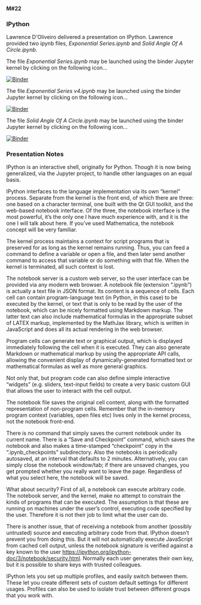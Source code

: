 #### M#22

### IPython

Lawrence D'Oliveiro delivered a presentation on IPython. Lawrence provided two ipynb files, 
*Exponential Series.ipynb* and *Solid Angle Of A Circle.ipynb*.

The file *Exponential Series.ipynb* may be launched using the binder Jupyter kernel by 
clicking on the following icon...

[![Binder](https://mybinder.org/badge_logo.svg)](https://mybinder.org/v2/gh/HamPUG/meetings/master?filepath=2016%2F2016-02-08%2FExponential%20Series.ipynb)

The file *Exponential Series v4.ipynb* may be launched using the binder Jupyter kernel by 
clicking on the following icon...

[![Binder](https://mybinder.org/badge_logo.svg)](https://mybinder.org/v2/gh/HamPUG/meetings/master?filepath=2016%2F2016-02-08%2FExponential%20Series%20v4.ipynb)

The file *Solid Angle Of A Circle.ipynb* may be launched using the binder Jupyter kernel 
by clicking on the following icon...

[![Binder](https://mybinder.org/badge_logo.svg)](https://mybinder.org/v2/gh/HamPUG/meetings/master?filepath=2016%2F2016-02-08%2FSolid%20Angle%20Of%20A%20Circle.ipynb)

### Presentation Notes

IPython is an interactive shell, originally for Python. Though it is now being generalized, via the Jupyter project, to handle other languages on an equal basis.

IPython interfaces to the language implementation via its own “kernel” process. Separate from the kernel is the front end, of which there are three: one based on a character terminal, one built with the Qt GUI toolkit, and the web-based notebook interface. Of the three, the notebook interface is the most powerful, it’s the only one I have much experience with, and it is the one I will talk about here. If you’ve used Mathematica, the notebook concept will be very familiar.

The kernel process maintains a context for script programs that is preserved for as long as the kernel remains running. Thus, you can feed a command to define a variable or open a file, and then later send another command to access that variable or do something with that file. When the kernel is terminated, all such context is lost.

The notebook server is a custom web server, so the user interface can be provided via any modern web browser. A notebook file (extension “.ipynb”) is actually a text file in JSON format. Its content is a sequence of cells. Each cell can contain program-language text (in Python, in this case) to be executed by the kernel, or text that is only to be read by the user of the notebook, which can be nicely formatted using Markdown markup. The latter text can also include mathematical formulas in the appropriate subset of LATEX markup, implemented by the MathJax library, which is written in JavaScript and does all its actual rendering in the web browser.

Program cells can generate text or graphical output, which is displayed immediately following the cell when it is executed. They can also generate Markdown or mathematical markup by using the appropriate API calls, allowing the convenient display of dynamically-generated formatted text or mathematical formulas as well as more general graphics.

Not only that, but program code can also define simple interactive “widgets” (e.g. sliders, text-input fields) to create a very basic custom GUI that allows the user to interact with the cell output.

The notebook file saves the original cell content, along with the formatted representation of non-program cells. Remember that the in-memory program context (variables, open files etc) lives only in the kernel process, not the notebook front-end.

There is no command that simply saves the current notebook under its current name. There is a “Save and Checkpoint” command, which saves the notebook and also makes a time-stamped “checkpoint” copy in the “.ipynb_checkpoints” subdirectory. Also the notebooks is periodically autosaved, at an interval that defaults to 2 minutes. Alternatively, you can simply close the notebook window/tab; if there are unsaved changes, you get prompted whether you really want to leave the page. Regardless of what you select here, the notebook will be saved.

What about security? First of all, a notebook can execute arbitrary code. The notebook server, and the kernel, make no attempt to constrain the kinds of programs that can be executed. The assumption is that these are running on machines under the user’s control, executing code specified by the user. Therefore it is not their job to limit what the user can do.

There is another issue, that of receiving a notebook from another (possibly untrusted) source and executing arbitrary code from that. IPython doesn’t prevent you from doing this. But it will not automatically execute JavaScript from cached cell output, unless the notebook signature is verified against a key known to the user <https://ipython.org/ipython-doc/3/notebook/security.html>. Normally each user generates their own key, but it is possible to share keys with trusted colleagues.

IPython lets you set up multiple profiles, and easily switch between them. These let you create different sets of custom default settings for different usages. Profiles can also be used to isolate trust between different groups that you work with.

